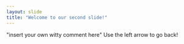 ```yaml
---
layout: slide
title: "Welcome to our second slide!"
---
```

"insert your own witty comment here"
Use the left arrow to go back!
